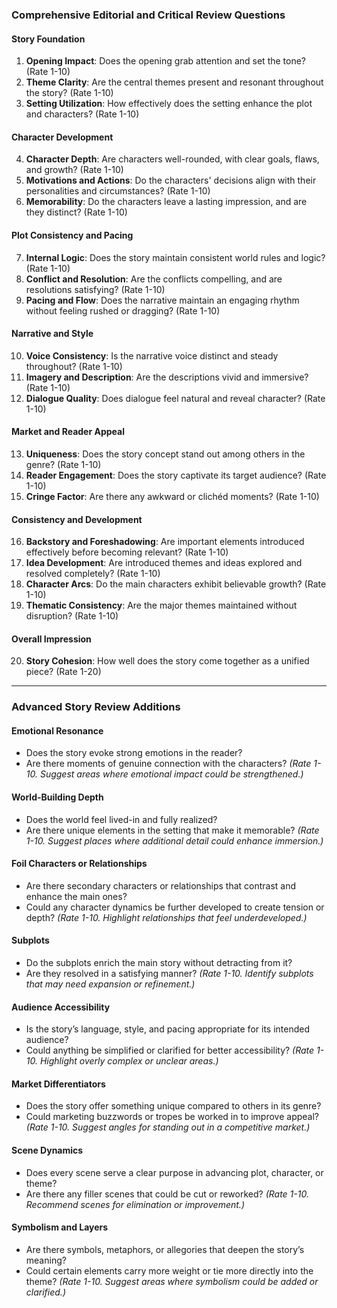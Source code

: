 ### Comprehensive Editorial and Critical Review Questions

#### **Story Foundation**
1. **Opening Impact**: Does the opening grab attention and set the tone? (Rate 1-10)
2. **Theme Clarity**: Are the central themes present and resonant throughout the story? (Rate 1-10)
3. **Setting Utilization**: How effectively does the setting enhance the plot and characters? (Rate 1-10)

#### **Character Development**
4. **Character Depth**: Are characters well-rounded, with clear goals, flaws, and growth? (Rate 1-10)
5. **Motivations and Actions**: Do the characters' decisions align with their personalities and circumstances? (Rate 1-10)
6. **Memorability**: Do the characters leave a lasting impression, and are they distinct? (Rate 1-10)

#### **Plot Consistency and Pacing**
7. **Internal Logic**: Does the story maintain consistent world rules and logic? (Rate 1-10)
8. **Conflict and Resolution**: Are the conflicts compelling, and are resolutions satisfying? (Rate 1-10)
9. **Pacing and Flow**: Does the narrative maintain an engaging rhythm without feeling rushed or dragging? (Rate 1-10)

#### **Narrative and Style**
10. **Voice Consistency**: Is the narrative voice distinct and steady throughout? (Rate 1-10)
11. **Imagery and Description**: Are the descriptions vivid and immersive? (Rate 1-10)
12. **Dialogue Quality**: Does dialogue feel natural and reveal character? (Rate 1-10)

#### **Market and Reader Appeal**
13. **Uniqueness**: Does the story concept stand out among others in the genre? (Rate 1-10)
14. **Reader Engagement**: Does the story captivate its target audience? (Rate 1-10)
15. **Cringe Factor**: Are there any awkward or clichéd moments? (Rate 1-10)

#### **Consistency and Development**
16. **Backstory and Foreshadowing**: Are important elements introduced effectively before becoming relevant? (Rate 1-10)
17. **Idea Development**: Are introduced themes and ideas explored and resolved completely? (Rate 1-10)
18. **Character Arcs**: Do the main characters exhibit believable growth? (Rate 1-10)
19. **Thematic Consistency**: Are the major themes maintained without disruption? (Rate 1-10)

#### **Overall Impression**
20. **Story Cohesion**: How well does the story come together as a unified piece? (Rate 1-20)

---

### **Advanced Story Review Additions**

#### **Emotional Resonance**
- Does the story evoke strong emotions in the reader?
- Are there moments of genuine connection with the characters?
  *(Rate 1-10. Suggest areas where emotional impact could be strengthened.)*

#### **World-Building Depth**
- Does the world feel lived-in and fully realized?
- Are there unique elements in the setting that make it memorable?
  *(Rate 1-10. Suggest places where additional detail could enhance immersion.)*

#### **Foil Characters or Relationships**
- Are there secondary characters or relationships that contrast and enhance the main ones?
- Could any character dynamics be further developed to create tension or depth?
  *(Rate 1-10. Highlight relationships that feel underdeveloped.)*

#### **Subplots**
- Do the subplots enrich the main story without detracting from it?
- Are they resolved in a satisfying manner?
  *(Rate 1-10. Identify subplots that may need expansion or refinement.)*

#### **Audience Accessibility**
- Is the story’s language, style, and pacing appropriate for its intended audience?
- Could anything be simplified or clarified for better accessibility?
  *(Rate 1-10. Highlight overly complex or unclear areas.)*

#### **Market Differentiators**
- Does the story offer something unique compared to others in its genre?
- Could marketing buzzwords or tropes be worked in to improve appeal?
  *(Rate 1-10. Suggest angles for standing out in a competitive market.)*

#### **Scene Dynamics**
- Does every scene serve a clear purpose in advancing plot, character, or theme?
- Are there any filler scenes that could be cut or reworked?
  *(Rate 1-10. Recommend scenes for elimination or improvement.)*

#### **Symbolism and Layers**
- Are there symbols, metaphors, or allegories that deepen the story’s meaning?
- Could certain elements carry more weight or tie more directly into the theme?
  *(Rate 1-10. Suggest areas where symbolism could be added or clarified.)*

